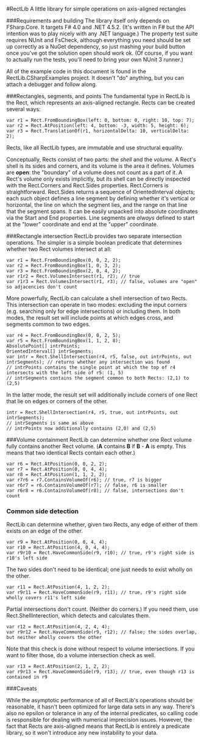 #RectLib
A little library for simple operations on axis-aligned rectangles

###Requirements and building
The library itself only depends on FSharp.Core. It targets F# 4.0 and .NET 4.5.2. (It's written in F# but the API intention was to play nicely with any .NET language.) The property test suite requires NUnit and FsCheck, although everything you need should be set up correctly as a NuGet dependency, so just mashing your build button once you've got the solution open should work ok. (Of course, if you want to actually run the tests, you'll need to bring your own NUnit 3 runner.)

All of the example code in this document is found in the RectLib.CSharpExamples project. It doesn't "do" anything, but you can attach a debugger and follow along.

###Rectangles, segments, and points
The fundamental type in RectLib is the Rect, which represents an axis-aligned rectangle. Rects can be created several ways:

    var r1 = Rect.FromBoundingBox(left: 0, bottom: 0, right: 10, top: 7);
    var r2 = Rect.AtPosition(left: 4, bottom: -3, width: 5, height: 6);
    var r3 = Rect.TranslationOf(r1, horizontalDelta: 10, verticalDelta: 2);

Rects, like all RectLib types, are immutable and use structural equality.

Conceptually, Rects consist of two parts: the _shell_ and the _volume_. A Rect's shell is its sides and corners, and its volume is the area it defines. Volumes are **open**: the "boundary" of a volume does not count as a part of it. A Rect's volume only exists implicitly, but its shell can be directly inspected with the Rect.Corners and Rect.Sides properties. Rect.Corners is straightforward. Rect.Sides returns a sequence of OrientedInterval objects; each such object defines a line segment by defining whether it's vertical or horizontal, the line on which the segment lies, and the range on that line that the segment spans. It can be easily unpacked into absolute coordinates via the Start and End properties. Line segments are _always_ defined to start at the "lower" coordinate and end at the "upper" coordinate.

###Rectangle intersection
RectLib provides two separate intersection operations. The simpler is a simple boolean predicate that determines whether two Rect volumes intersect at all:

    var r1 = Rect.FromBoundingBox(0, 0, 2, 2);
    var r2 = Rect.FromBoundingBox(1, 0, 3, 2);
    var r3 = Rect.FromBoundingBox(2, 0, 4, 2);
    var r1r2 = Rect.VolumesIntersect(r1, r2); // true
    var r1r3 = Rect.VolumesIntersect(r1, r3); // false, volumes are "open" so adjacencies don't count

More powerfully, RectLib can calculate a shell intersection of two Rects. This intersection can operate in two modes: excluding the input corners (e.g. searching only for edge intersections) or including them. In both modes, the result set will include points at which edges cross, and segments common to two edges.

    var r4 = Rect.FromBoundingBox(0, 0, 2, 5);
    var r5 = Rect.FromBoundingBox(1, 1, 2, 8);
    AbsolutePoint[] intrPoints;
    OrientedInterval[] intrSegments;
    var intr = Rect.ShellIntersection(r4, r5, false, out intrPoints, out intrSegments); // returns whether any intersection was found
    // intrPoints contains the single point at which the top of r4 intersects with the left side of r5: (1, 5)
    // intrSegments contains the segment common to both Rects: (2,1) to (2,5)

In the latter mode, the result set will additionally include corners of one Rect that lie on edges or corners of the other.

    intr = Rect.ShellIntersection(r4, r5, true, out intrPoints, out intrSegments);
    // intrSegments is same as above
    // intrPoints now additionally contains (2,0) and (2,5)

###Volume containment
RectLib can determine whether one Rect volume fully contains another Rect volume. (**A** contains **B** if **B** - **A** is empty. This means that two identical Rects contain each other.)

    var r6 = Rect.AtPosition(0, 0, 2, 2);
    var r7 = Rect.AtPosition(0, 0, 4, 4);
    var r8 = Rect.AtPosition(1, 1, 2, 2);
    var r7r6 = r7.ContainsVolumeOf(r6); // true, r7 is bigger
    var r6r7 = r6.ContainsVolumeOf(r7); // false, r6 is smaller
    var r6r8 = r6.ContainsVolumeOf(r8); // false, intersections don't count

### Common side detection
RectLib can determine whether, given two Rects, any edge of either of them exists on an edge of the other.

    var r9 = Rect.AtPosition(0, 0, 4, 4);
    var r10 = Rect.AtPosition(4, 0, 4, 4);
    var r9r10 = Rect.HaveCommonSide(r9, r10); // true, r9's right side is r10's left side

The two sides don't need to be identical; one just needs to exist wholly on the other.

    var r11 = Rect.AtPosition(4, 1, 2, 2);
    var r9r11 = Rect.HaveCommonSide(r9, r11); // true, r9's right side wholly covers r11's left side

Partial intersections don't count. (Neither do corners.) If you need them, use Rect.ShellInterection, which detects and calculates them.

    var r12 = Rect.AtPosition(4, 2, 4, 4);
    var r9r12 = Rect.HaveCommonSide(r9, r12); // false; the sides overlap, but neither wholly covers the other

Note that this check is done without respect to volume intersections. If you want to filter those, do a volume intersection check as well.

    var r13 = Rect.AtPosition(2, 1, 2, 2);
    var r9r13 = Rect.HaveCommonSide(r9, r13); // true, even though r13 is contained in r9

###Caveats

While the asymptotic performance of all of RectLib's operations should be reasonable, it hasn't been optimized for large data sets in any way. There's also no epsilon or tolerance in any of the internal predicates, so calling code is responsible for dealing with numerical imprecision issues. However, the fact that Rects are axis-aligned means that RectLib is entirely a predicate library, so it won't introduce any new instability to your data.